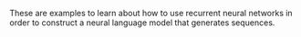 These are examples to learn about how to use recurrent neural networks in order to construct a neural language model that generates sequences.

